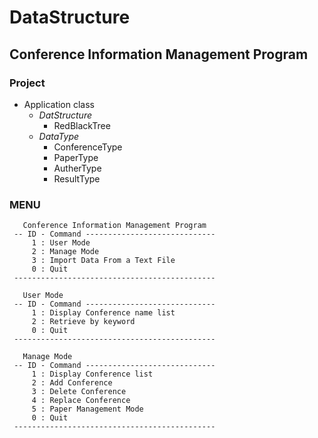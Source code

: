 # DataStructure
## Conference Information Management Program
### Project
* Application class
  + *DatStructure*
	- RedBlackTree
  + *DataType*
	- ConferenceType
	- PaperType
	- AutherType
	- ResultType

### MENU
```
   Conference Information Management Program
 -- ID - Command -----------------------------
     1 : User Mode
     2 : Manage Mode
     3 : Import Data From a Text File
     0 : Quit
 ---------------------------------------------
  
   User Mode
 -- ID - Command -----------------------------
     1 : Display Conference name list
     2 : Retrieve by keyword
     0 : Quit
 ---------------------------------------------
  
   Manage Mode
 -- ID - Command -----------------------------
     1 : Display Conference list
     2 : Add Conference
     3 : Delete Conference
     4 : Replace Conference
     5 : Paper Management Mode
     0 : Quit
 ---------------------------------------------
```
